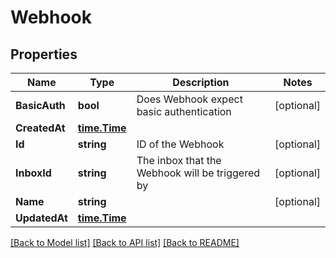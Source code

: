 # Webhook

## Properties
Name | Type | Description | Notes
------------ | ------------- | ------------- | -------------
**BasicAuth** | **bool** | Does Webhook expect basic authentication | [optional] 
**CreatedAt** | [**time.Time**](time.Time.md) |  | 
**Id** | **string** | ID of the Webhook | [optional] 
**InboxId** | **string** | The inbox that the Webhook will be triggered by | [optional] 
**Name** | **string** |  | [optional] 
**UpdatedAt** | [**time.Time**](time.Time.md) |  | 

[[Back to Model list]](../README.md#documentation-for-models) [[Back to API list]](../README.md#documentation-for-api-endpoints) [[Back to README]](../README.md)


